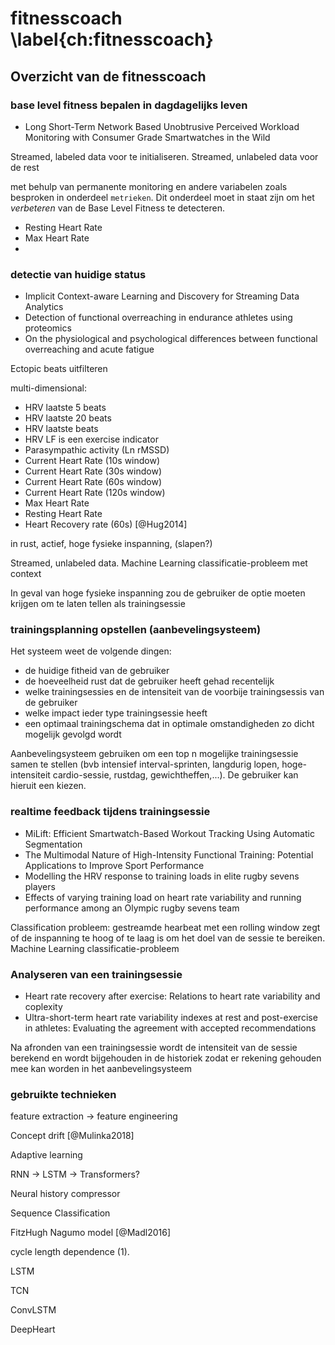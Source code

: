 # fitnesscoach \label{ch:fitnesscoach}

## Overzicht van de fitnesscoach

### base level fitness bepalen in dagdagelijks leven
 - Long Short-Term Network Based Unobtrusive Perceived Workload Monitoring with Consumer Grade Smartwatches in the Wild

Streamed, labeled data voor te initialiseren. Streamed, unlabeled data voor de rest

met behulp van permanente monitoring en andere variabelen zoals besproken in onderdeel `metrieken`. Dit onderdeel moet in staat zijn om het _verbeteren_ van de Base Level Fitness te detecteren.
 - Resting Heart Rate
 - Max Heart Rate
 - 

### detectie van huidige status
 - Implicit Context-aware Learning and Discovery for Streaming Data Analytics
 - Detection of functional overreaching in endurance athletes using proteomics
 - On the physiological and psychological differences between functional overreaching and acute fatigue

Ectopic beats uitfilteren

multi-dimensional:
 - HRV laatste 5 beats
 - HRV laatste 20 beats
 - HRV laatste  beats
 - HRV LF is een exercise indicator
 - Parasympathic activity (Ln rMSSD)
 - Current Heart Rate (10s window)
 - Current Heart Rate (30s window)
 - Current Heart Rate (60s window)
 - Current Heart Rate (120s window)
 - Max Heart Rate
 - Resting Heart Rate
 - Heart Recovery rate (60s) [@Hug2014]


in rust, actief, hoge fysieke inspanning, (slapen?)

Streamed, unlabeled data. Machine Learning classificatie-probleem met context

In geval van hoge fysieke inspanning zou de gebruiker de optie moeten krijgen om te laten tellen als trainingsessie

### trainingsplanning opstellen (aanbevelingsysteem)


Het systeem weet de volgende dingen:
 - de huidige fitheid van de gebruiker
 - de hoeveelheid rust dat de gebruiker heeft gehad recentelijk
 - welke trainingsessies en de intensiteit van de voorbije trainingsessis van de gebruiker 
 - welke impact ieder type trainingsessie heeft
 - een optimaal trainingschema dat in optimale omstandigheden zo dicht mogelijk gevolgd wordt

Aanbevelingsysteem gebruiken om een top n mogelijke trainingsessie samen te stellen (bvb intensief interval-sprinten, langdurig lopen, hoge-intensiteit cardio-sessie, rustdag, gewichtheffen,...). De gebruiker kan hieruit een kiezen.

### realtime feedback tijdens trainingsessie
 - MiLift: Efficient Smartwatch-Based Workout Tracking Using Automatic Segmentation
 - The Multimodal Nature of High-Intensity Functional Training: Potential Applications to Improve Sport Performance
 - Modelling the HRV response to training loads in elite rugby sevens players
 - Effects of varying training load on heart rate variability and running performance among an Olympic rugby sevens team

Classification probleem: gestreamde hearbeat met een rolling window zegt of de inspanning te hoog of te laag is om het doel van de sessie te bereiken. Machine Learning classificatie-probleem

### Analyseren van een trainingsessie
 - Heart rate recovery after exercise: Relations to heart rate variability and coplexity
 - Ultra-short-term heart rate variability indexes at rest and post-exercise in athletes: Evaluating the agreement with accepted recommendations

Na afronden van een trainingsessie wordt de intensiteit van de sessie berekend en wordt bijgehouden in de historiek zodat er rekening gehouden mee kan worden in het aanbevelingsysteem

### gebruikte technieken

feature extraction -> feature engineering

Concept drift [@Mulinka2018]

Adaptive learning

RNN -> LSTM -> Transformers?

Neural history compressor

Sequence Classification

FitzHugh Nagumo model [@Madl2016]

cycle length dependence (1).


LSTM

TCN

ConvLSTM

DeepHeart
